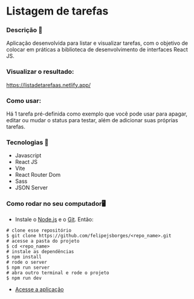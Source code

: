 # Listagem de tarefas

### Descrição 📄
Aplicação desenvolvida para listar e visualizar tarefas, com o objetivo de colocar em práticas a biblioteca de desenvolvimento de interfaces React JS.


### Visualizar o resultado:
https://listadetarefaas.netlify.app/


### Como usar:
Há 1 tarefa pré-definida como exemplo que você pode usar para apagar, editar ou mudar o status para testar, além de adicionar suas próprias tarefas.


### Tecnologias 🚀

- Javascript
- React JS
- Vite
- React Router Dom
- Sass
- JSON Server
### Como rodar no seu computador🖥️
- Instale o [Node.js](https://nodejs.org/en/download/) e o [Git](https://git-scm.com/book/en/v2/Getting-Started-Installing-Git). Então:
```
# clone esse repositório
$ git clone https://github.com/felipejsborges/<repo_name>.git
# acesse a pasta do projeto
$ cd <repo_name>
# instale as dependências
$ npm install
# rode o server
$ npm run server
# abra outro terminal e rode o projeto
$ npm run dev
```
- [Acesse a aplicação](http://localhost:5173)
